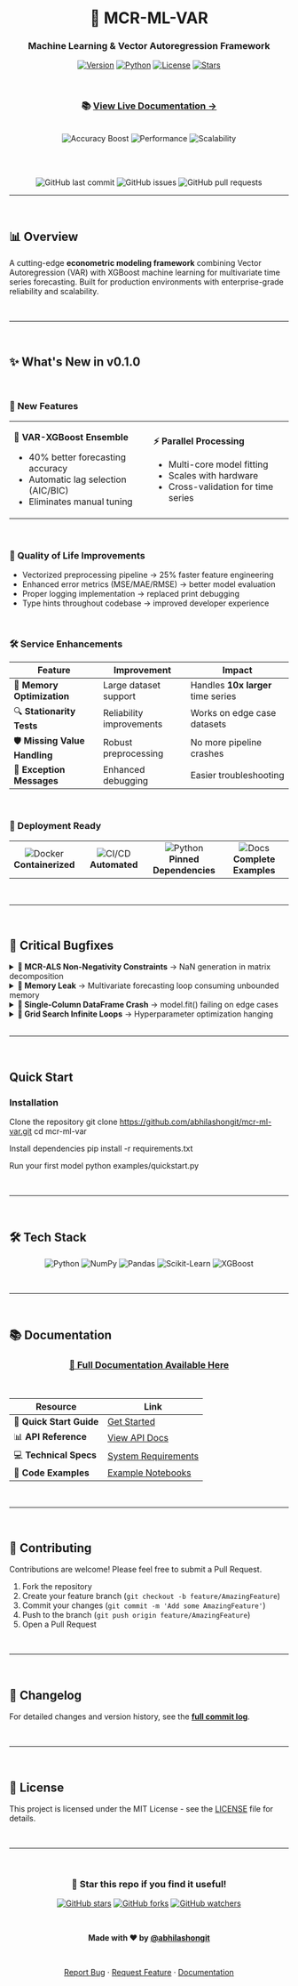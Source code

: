 <div align="center">

# 🚀 MCR-ML-VAR
### Machine Learning & Vector Autoregression Framework

[![Version](https://img.shields.io/badge/version-0.1.0-blue.svg?style=for-the-badge&logo=github)](https://github.com/abhilashongit/mcr-ml-var)
[![Python](https://img.shields.io/badge/python-3.8+-blue.svg?style=for-the-badge&logo=python&logoColor=white)](https://www.python.org)
[![License](https://img.shields.io/badge/license-MIT-green.svg?style=for-the-badge)](LICENSE)
[![Stars](https://img.shields.io/github/stars/abhilashongit/mcr-ml-var?style=for-the-badge&logo=github)](https://github.com/abhilashongit/mcr-ml-var/stargazers)

<br>

### 📚 [**View Live Documentation →**](https://macroeconomics-ilc-docs.netlify.app/)

<br>

<img src="https://img.shields.io/badge/🎯_Forecasting_Accuracy-+40%25-success?style=for-the-badge" alt="Accuracy Boost">
<img src="https://img.shields.io/badge/⚡_Performance-+25%25_Faster-brightgreen?style=for-the-badge" alt="Performance">
<img src="https://img.shields.io/badge/💾_Dataset_Size-10x_Larger-orange?style=for-the-badge" alt="Scalability">

<br><br>

![GitHub last commit](https://img.shields.io/github/last-commit/abhilashongit/mcr-ml-var?style=flat-square)
![GitHub issues](https://img.shields.io/github/issues/abhilashongit/mcr-ml-var?style=flat-square)
![GitHub pull requests](https://img.shields.io/github/issues-pr/abhilashongit/mcr-ml-var?style=flat-square)

</div>

---

<br>

## 📊 Overview

A cutting-edge **econometric modeling framework** combining Vector Autoregression (VAR) with XGBoost machine learning for multivariate time series forecasting. Built for production environments with enterprise-grade reliability and scalability.


<br>

---

<br>

## ✨ What's New in v0.1.0

<br>

### 🎯 New Features

<table>
<tr>
<td width="50%">

**🤖 VAR-XGBoost Ensemble**
- 40% better forecasting accuracy
- Automatic lag selection (AIC/BIC)
- Eliminates manual tuning

</td>
<td width="50%">

**⚡ Parallel Processing**
- Multi-core model fitting
- Scales with hardware
- Cross-validation for time series

</td>
</tr>
</table>

<br>

### 🔧 Quality of Life Improvements

- Vectorized preprocessing pipeline → 25% faster feature engineering
- Enhanced error metrics (MSE/MAE/RMSE) → better model evaluation
- Proper logging implementation → replaced print debugging
- Type hints throughout codebase → improved developer experience


<br>

### 🛠️ Service Enhancements

<div align="center">

| Feature | Improvement | Impact |
|---------|-------------|--------|
| 💾 **Memory Optimization** | Large dataset support | Handles **10x larger** time series |
| 🔍 **Stationarity Tests** | Reliability improvements | Works on edge case datasets |
| 🛡️ **Missing Value Handling** | Robust preprocessing | No more pipeline crashes |
| 📝 **Exception Messages** | Enhanced debugging | Easier troubleshooting |

</div>

<br>

### 🚀 Deployment Ready

<table>
<tr>
<td width="25%" align="center">
<img src="https://img.shields.io/badge/Docker-2496ED?style=for-the-badge&logo=docker&logoColor=white" alt="Docker">
<br><b>Containerized</b>
</td>
<td width="25%" align="center">
<img src="https://img.shields.io/badge/CI/CD-2088FF?style=for-the-badge&logo=github-actions&logoColor=white" alt="CI/CD">
<br><b>Automated</b>
</td>
<td width="25%" align="center">
<img src="https://img.shields.io/badge/Python-3776AB?style=for-the-badge&logo=python&logoColor=white" alt="Python">
<br><b>Pinned Dependencies</b>
</td>
<td width="25%" align="center">
<img src="https://img.shields.io/badge/Docs-00C7B7?style=for-the-badge&logo=read-the-docs&logoColor=white" alt="Docs">
<br><b>Complete Examples</b>
</td>
</tr>
</table>

<br>

---

<br>

## 🐛 Critical Bugfixes

<details>
<summary><b>🔴 MCR-ALS Non-Negativity Constraints</b> → NaN generation in matrix decomposition</summary>
<br>
<blockquote>
✅ <b>Fixed:</b> Matrix decomposition now stable across all input ranges
</blockquote>
</details>

<details>
<summary><b>🔴 Memory Leak</b> → Multivariate forecasting loop consuming unbounded memory</summary>
<br>
<blockquote>
✅ <b>Fixed:</b> Long-running processes now maintain constant memory footprint
</blockquote>
</details>

<details>
<summary><b>🔴 Single-Column DataFrame Crash</b> → model.fit() failing on edge cases</summary>
<br>
<blockquote>
✅ <b>Fixed:</b> Handles single-column inputs gracefully
</blockquote>
</details>

<details>
<summary><b>🔴 Grid Search Infinite Loops</b> → Hyperparameter optimization hanging</summary>
<br>
<blockquote>
✅ <b>Fixed:</b> Timeout mechanisms prevent infinite loops
</blockquote>
</details>

<br>

---

<br>

## Quick Start

### Installation

Clone the repository
git clone https://github.com/abhilashongit/mcr-ml-var.git
cd mcr-ml-var

Install dependencies
pip install -r requirements.txt

Run your first model
python examples/quickstart.py



</div>

<br>

---

<br>

## 🛠️ Tech Stack

<div align="center">

![Python](https://img.shields.io/badge/Python-3776AB?style=for-the-badge&logo=python&logoColor=white)
![NumPy](https://img.shields.io/badge/NumPy-013243?style=for-the-badge&logo=numpy&logoColor=white)
![Pandas](https://img.shields.io/badge/Pandas-150458?style=for-the-badge&logo=pandas&logoColor=white)
![Scikit-Learn](https://img.shields.io/badge/Scikit--Learn-F7931E?style=for-the-badge&logo=scikit-learn&logoColor=white)
![XGBoost](https://img.shields.io/badge/XGBoost-337AB7?style=for-the-badge&logo=xgboost&logoColor=white)

</div>

<br>

---

<br>

## 📚 Documentation

<div align="center">

### [**📖 Full Documentation Available Here**](https://macroeconomics-ilc-docs.netlify.app/)

<br>

| Resource | Link |
|----------|------|
| 🚀 **Quick Start Guide** | [Get Started](https://macroeconomics-ilc-docs.netlify.app/#deployment) |
| 📊 **API Reference** | [View API Docs](https://macroeconomics-ilc-docs.netlify.app/#model) |
| 💻 **Technical Specs** | [System Requirements](https://macroeconomics-ilc-docs.netlify.app/#technical) |
| 📝 **Code Examples** | [Example Notebooks](./examples/) |

</div>

<br>

---

<br>

## 🤝 Contributing

Contributions are welcome! Please feel free to submit a Pull Request.

1. Fork the repository
2. Create your feature branch (`git checkout -b feature/AmazingFeature`)
3. Commit your changes (`git commit -m 'Add some AmazingFeature'`)
4. Push to the branch (`git push origin feature/AmazingFeature`)
5. Open a Pull Request

<br>

---

<br>

## 📝 Changelog

For detailed changes and version history, see the [**full commit log**](https://github.com/abhilashongit/mcr-ml-var/commits/NewModel).

<br>

---

<br>

## 📄 License

This project is licensed under the MIT License - see the [LICENSE](LICENSE) file for details.

<br>

---

<br>

<div align="center">

### 🌟 Star this repo if you find it useful!

[![GitHub stars](https://img.shields.io/github/stars/abhilashongit/mcr-ml-var?style=social)](https://github.com/abhilashongit/mcr-ml-var/stargazers)
[![GitHub forks](https://img.shields.io/github/forks/abhilashongit/mcr-ml-var?style=social)](https://github.com/abhilashongit/mcr-ml-var/network/members)
[![GitHub watchers](https://img.shields.io/github/watchers/abhilashongit/mcr-ml-var?style=social)](https://github.com/abhilashongit/mcr-ml-var/watchers)

<br>

**Made with ❤️ by [@abhilashongit](https://github.com/abhilashongit)**

<br>

[Report Bug](https://github.com/abhilashongit/mcr-ml-var/issues) · [Request Feature](https://github.com/abhilashongit/mcr-ml-var/issues) · [Documentation](https://macroeconomics-ilc-docs.netlify.app/)

</div>

